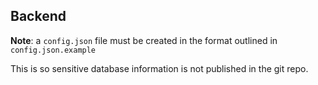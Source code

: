 ## Backend
**Note**: a `config.json` file must be created in the format outlined in `config.json.example`

This is so sensitive database information is not published in the git repo.